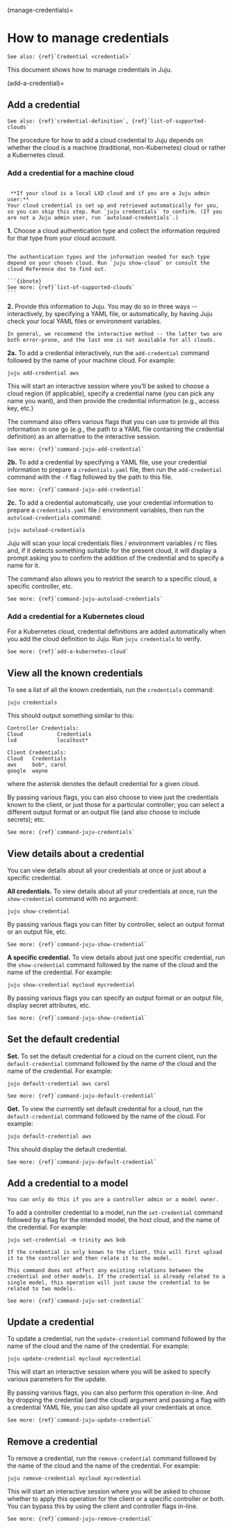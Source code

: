 (manage-credentials)=
# How to manage credentials

```{ibnote}
See also: {ref}`Credential <credential>`
```

This document shows how to manage credentials in Juju.

(add-a-credential)=
## Add a credential

```{ibnote}
See also: {ref}`credential-definition`, {ref}`list-of-supported-clouds`
```

The procedure for how to add a cloud credential to Juju depends on whether the cloud is a machine (traditional, non-Kubernetes) cloud or rather a Kubernetes cloud.

### Add a credential for a machine cloud

```{tip}

 **If your cloud is a local LXD cloud and if you are a Juju admin user:**
Your cloud credential is set up and retrieved automatically for you, so you can skip this step. Run `juju credentials` to confirm. (If you are not a Juju admin user, run `autoload-credentials`.)

```

**1.** Choose a cloud authentication type and collect the information required for that type from your cloud account.

````{caution}

The authentication types and the information needed for each type depend on your chosen cloud. Run `juju show-cloud` or consult the cloud Reference doc to find out.

```{ibnote}
See more: {ref}`list-of-supported-clouds`
```

````

**2.** Provide this information to Juju. You may do so in three ways -- interactively, by specifying a YAML file, or automatically, by having Juju check your local YAML files or environment variables.

```{caution}
In general, we recommend the interactive method -- the latter two are both error-prone, and the last one is not available for all clouds.
```


**2a.** To add a credential interactively, run the `add-credential` command followed by the name of your machine cloud. For example:

```text
juju add-credential aws
```

This will start an interactive session where you’ll be asked to choose a cloud region (if applicable), specify a credential name (you can pick any name you want), and then provide the credential information (e.g., access key, etc.)

The command also  offers various flags that you can use  to provide all this information in one go (e.g., the path to a YAML file containing the credential definition) as an alternative to the interactive session.

```{ibnote}
See more: {ref}`command-juju-add-credential`
```


**2b.** To add a credential by specifying a YAML file, use your credential information to prepare a `credentials.yaml` file, then run the `add-credential` command with the `-f` flag followed by the path to this file.

```{ibnote}
See more: {ref}`command-juju-add-credential`
```

**2c.** To add a credential automatically, use your credential information to prepare a `credentials.yaml` file / environment variables, then run the `autoload-credentials` command:

```text
juju autoload-credentials
```

Juju will scan your local credentials files / environment variables / rc files and, if it detects something suitable for the present cloud, it will display a prompt asking you to confirm the addition of the credential and to specify a name for it.

The command also allows you to restrict the search to a specific cloud, a specific controller, etc.

```{ibnote}
See more: {ref}`command-juju-autoload-credentials`
```

### Add a credential for a Kubernetes cloud

For a Kubernetes cloud, credential definitions are added automatically when you add the cloud definition to Juju. Run `juju credentials` to verify.

```{ibnote}
See more: {ref}`add-a-kubernetes-cloud`
```


## View all the known credentials

To see a list of all the known credentials, run the `credentials` command:

```text
juju credentials
```

This should output something similar to this:

```text
Controller Credentials:
Cloud           Credentials
lxd             localhost*

Client Credentials:
Cloud   Credentials
aws     bob*, carol
google  wayne
```

where the asterisk denotes the default credential for a given cloud.

By passing various flags, you can also choose to view just the credentials known to the client, or just those for a particular controller; you can select a different output format or an output file (and also choose to include secrets); etc.

```{ibnote}
See more: {ref}`command-juju-credentials`
```

## View details about a credential

You can view details about all your credentials at once or just about a specific credential.

**All credentials.** To view details about all your credentials at once, run the `show-credential` command with no argument:

```text
juju show-credential
```

By passing various flags you can filter by controller, select an output format or an output file, etc.

```{ibnote}
See more: {ref}`command-juju-show-credential`
```

**A specific credential.** To view details about just one specific credential, run the `show-credential` command followed by the name of the cloud and the name of the credential. For example:

```text
juju show-credential mycloud mycredential
```

By passing various flags you can specify an output format or an output file, display secret attributes, etc.

```{ibnote}
See more: {ref}`command-juju-show-credential`
```

## Set the default credential

**Set.** To set the default credential for a cloud on the current client, run the `default-credential` command followed by the name of the cloud and the name of the credential. For example:

```text
juju default-credential aws carol
```

```{ibnote}
See more: {ref}`command-juju-default-credential`
```

**Get.** To view the currrently set default credential for a cloud, run the `default-credential` command followed by the name of the cloud. For example:

```text
juju default-credential aws
```
This should display the default credential.

<!--
By running the same with the `--reset` flag  you can reset the default.
-->

```{ibnote}
See more: {ref}`command-juju-default-credential`
```


## Add a credential to a model

```{caution}
You can only do this if you are a controller admin or a model owner.
```


To add a controller credential to a model, run the `set-credential` command followed by a flag for the intended model, the host cloud, and the name of the credential. For example:

```text
juju set-credential -m trinity aws bob
```

```{important}
If the credential is only known to the client, this will first upload it to the controller and then relate it to the model.
```

```{tip}
This command does not affect any existing relations between the credential and other models. If the credential is already related to a single model, this operation will just cause the credential to be related to two models.

```

```{ibnote}
See more: {ref}`command-juju-set-credential`
```

## Update a credential

To update a credential, run the `update-credential` command followed by the name of the cloud and the name of the credential. For example:

```text
juju update-credential mycloud mycredential
```

This will start an interactive session where you will be asked to specify various parameters for the update.

By passing various flags, you can also perform this operation in-line. And by dropping the credential (and the cloud) argument and passing a flag with a credential YAML file, you can also update all your credentials at once.

```{ibnote}
See more: {ref}`command-juju-update-credential`
```


## Remove a credential

To remove a credential, run the `remove-credential` command followed by the name of the cloud and the name of the credential. For example:

```text
juju remove-credential mycloud mycredential
```

This will start an interactive session where you will be asked to choose whether to apply this operation for the client or a specific controller or both. You can bypass this by using the client and controller flags in-line.

```{ibnote}
See more: {ref}`command-juju-remove-credential`
```

